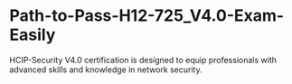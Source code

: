 # Path-to-Pass-H12-725_V4.0-Exam-Easily
HCIP-Security V4.0 certification is designed to equip professionals with advanced skills and knowledge in network security.
